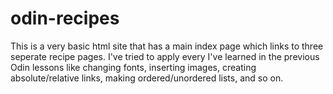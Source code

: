 # odin-recipes
This is a very basic html site that has a main index page which links to three seperate recipe pages. I've tried to apply every I've learned in the previous Odin lessons like changing fonts, inserting images, creating absolute/relative links, making ordered/unordered lists, and so on. 
 

